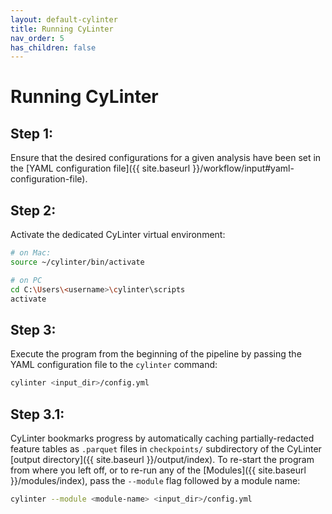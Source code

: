 ```yaml
---
layout: default-cylinter
title: Running CyLinter
nav_order: 5
has_children: false
---
```


# Running CyLinter

## Step 1:
Ensure that the desired configurations for a given analysis have been set in the [YAML configuration file]({{ site.baseurl }}/workflow/input#yaml-configuration-file). 

## Step 2:
Activate the dedicated CyLinter virtual environment:  

``` bash
# on Mac:
source ~/cylinter/bin/activate

# on PC
cd C:\Users\<username>\cylinter\scripts
activate
```
## Step 3:
Execute the program from the beginning of the pipeline by passing the YAML configuration file to the `cylinter` command:  

``` bash
cylinter <input_dir>/config.yml
```
## Step 3.1:
CyLinter bookmarks progress by automatically caching partially-redacted feature tables as `.parquet` files in `checkpoints/` subdirectory of the CyLinter [output directory]({{ site.baseurl }}/output/index). To re-start the program from where you left off, or to re-run any of the [Modules]({{ site.baseurl }}/modules/index), pass the `--module` flag followed by a module name:

``` bash
cylinter --module <module-name> <input_dir>/config.yml
```
